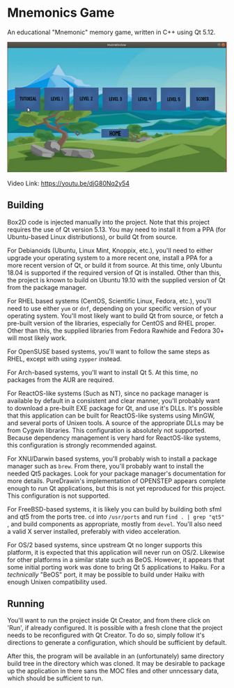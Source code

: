 # Mnemonics Game
An educational "Mnemonic" memory game, written in C++
using Qt 5.12.

[![Montage Video](mnemonics.PNG)](https://youtu.be/djG80Nq2y54)

Video Link: https://youtu.be/djG80Nq2y54

## Building
Box2D code is injected manually into the project.
Note that this project requires the use of Qt version 5.13.
You may need to install it from a PPA (for Ubuntu-based Linux distributions),
or build Qt from source.

For Debianoids (Ubuntu, Linux Mint, Knoppix, etc.), you'll need to
either upgrade your operating system to a more recent one, install a
PPA for a more recent version of Qt, or build it from source. At this time,
only Ubuntu 18.04 is supported if the required version of Qt is installed.
Other than this, the project is known to build on Ubuntu 19.10 with
the supplied version of Qt from the package manager.

For RHEL based systems (CentOS, Scientific Linux, Fedora, etc.), 
you'll need to use either `yum` or `dnf`, depending
on your specific version of your operating system.
You'll most likely want to build Qt from source, or fetch a pre-built
version of the libraries, especially for CentOS and RHEL proper.
Other than this, the supplied libraries from Fedora Rawhide and Fedora 30+
will most likely work.

For OpenSUSE based systems, you'll want to follow the same steps as
RHEL, except with using `zypper` instead.

For Arch-based systems, you'll want to install Qt 5.
At this time, no packages from the AUR are required.

For ReactOS-like systems (Such as NT), since no package manager is
available by default in a consistent and clear manner, you'll probably
want to download a pre-built EXE package for Qt, and use it's DLLs.
It's possible that this application can be built for ReactOS-like systems
using MinGW, and several ports of Unixen tools. A source of the appropriate 
DLLs may be from Cygwin libraries. This configuration is absolutely not 
supported. Because dependency management is very hard for ReactOS-like
systems, this configuration is strongly recommended against.

For XNU/Darwin based systems, you'll probably wish to install a package manager
such as `brew`. From there, you'll probably want to
install the needed Qt5 packages. Look for your package manager's
documentation for more details. PureDrawin's implementation of OPENSTEP
appears complete enough to run Qt applications, but this is not yet
reproduced for this project. This configuration is not supported.

For FreeBSD-based systems, it is likely you can build by building both
sfml and qt5 from the ports tree. `cd` into `/usr/ports` and run
`find . | grep "qt5"` , and build components as appropriate, mostly from
`devel`. You'll also need a valid X server installed, preferably with
video acceleration.

For OS/2 based systems, since upstream Qt no longer supports this platform,
it is expected that this application will never run on OS/2. Likewise
for other platforms in a similar state such as BeOS. However, it appears
that some initial porting work was done to bring Qt 5 applications to
Haiku. For a *technically* "BeOS" port, it may be possible to build
under Haiku with enough Unixen compatibility used.


## Running
You'll want to run the project inside Qt Creator, and from there click on
'Run', if already configured. It is possible with a fresh clone that
the project needs to be reconfigured with Qt Creator. To do so,
simply follow it's directions to generate a configuration, which should
be sufficient by default.

After this, the program will be available in an (unfortunately) same directory
build tree in the directory which was cloned. It may be desirable to package
up the application in there sans the MOC files and other unncessary data,
which should be sufficient to run.
